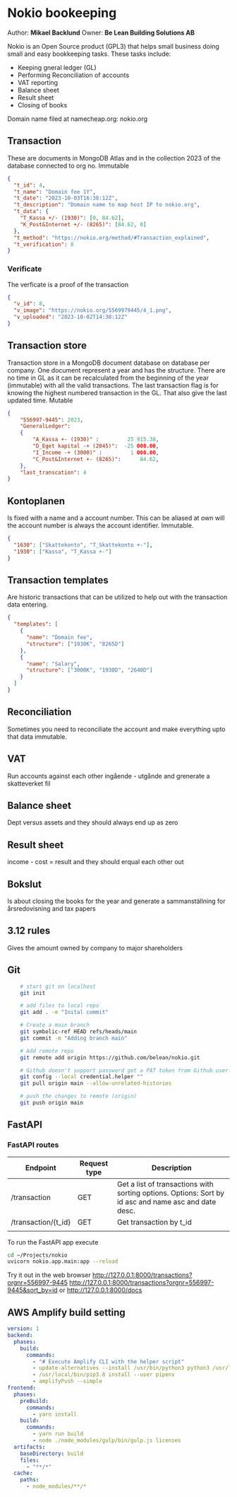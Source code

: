 # Nokio bookeeping

Author: **Mikael Backlund** Owner: **Be Lean Building Solutions AB**

Nokio is an Open Source product (GPL3) that helps small business doing small and easy bookkeeping tasks. These tasks
include:

- Keeping gneral ledger (GL)
- Performing Reconciliation of accounts
- VAT reporting
- Balance sheet
- Result sheet
- Closing of books

Domain name filed at namecheap.org: nokio.org

## Transaction

These are documents in MongoDB Atlas and in the collection 2023 of the database connected to org no. Immutable

```json
{
  "t_id": 4,
  "t_name": "Domain fee 1Y",
  "t_date": "2023-10-03T16:38:12Z",
  "t_description": "Domain name to map host IP to nokio.org",
  "t_data": {
    "T_Kassa +/- (1930)": [0, 84.62],
    "K_Post&Internet +/- (8265)": [84.62, 0]
  },
  "t_method": "https://nokio.org/method/#Transaction_explained",
  "t_verification": 8
}
```

### Verificate

The verficate is a proof of the transaction

```json
{
  "v_id": 8,
  "v_image": "https://nokio.org/5569979445/4_1.png",
  "v_uploaded": "2023-10-02T14:38:12Z"
}
```

## Transaction store

Transaction store in a MongoDB document database on database per company.
One document represent a year and has the structure. There are no time in GL as it can be recalculated from the beginning of the year (immutable) with all the valid transactions. The last transaction flag is for knowing the highest numbered transaction in the GL. That also give the last updated time. Mutable

```json
{
    "556997-9445": 2023,
    "GeneralLedger":
    {
        "A_Kassa +- (1930)" :         25 915.38,
        "D_Eget kapital -+ (2045)":  -25 000.00,
        "I_Income -+ (3000)" :         1 000.00,
        "C_Post&Internet +- (8265)":      84.62,
    },
    "last_transcation": 4
}
```

## Kontoplanen

Is fixed with a name and a account number. This can be aliased at own will the account number is always the account identifier. Immutable.

```json
{
  "1630": ["Skattekonto", "T_Skattekonto +-"],
  "1930": ["Kassa", "T_Kassa +-"]
}
```

## Transaction templates

Are historic transactions that can be utilized to help out with the transaction data entering.

```json
{
  "templates": [
    {
      "name": "Domain fee",
      "structure": ["1930K", "8265D"]
    },
    {
      "name": "Salary",
      "structure": ["3000K", "1930D", "2640D"]
    }
  ]
}
```

## Reconciliation

Sometimes you need to reconciliate the account and make everything upto that data immutable.

## VAT

Run accounts against each other ingående - utgånde and grenerate a skatteverket fil

## Balance sheet

Dept versus assets and they should always end up as zero

## Result sheet

income - cost = result and they should erqual each other out

## Bokslut

Is about closing the books for the year and generate a sammanställning for årsredovisning and tax papers

## 3.12 rules

Gives the amount owned by company to major shareholders

## Git

```bash
    # start git on localhost
    git init

    # add files to local repo
    git add . -m "Inital commit"

    # Create a main branch
    git symbolic-ref HEAD refs/heads/main
    git commit -m "Adding branch main"

    # Add remote repo
    git remote add origin https://github.com/belean/nokio.git

    # Github doesn't support password get a PAT token from Github user. Store in .env and enter as password
    git config --local credential.helper ""
    git pull origin main --allow-unrelated-histories

    # push the changes to remote (origin)
    git push origin main
```

## FastAPI

### FastAPI routes

| Endpoint            | Request type | Description                                                                                          |
| ------------------- | ------------ | ---------------------------------------------------------------------------------------------------- |
| /transaction        | GET          | Get a list of transactions with sorting options. Options: Sort by id asc and name asc and date desc. |
| /transaction/{t_id} | GET          | Get transaction by t_id                                                                              |
|                     |              |                                                                                                      |

To run the FastAPI app execute

```bash
cd ~/Projects/nokio
uvicorn nokio.app.main:app --reload
```

Try it out in the web browser
http://127.0.0.1:8000/transactions?orgnr=556997-9445
http://127.0.0.1:8000/transactions?orgnr=556997-9445&sort_by=id
or
http://127.0.0.1:8000/docs

## AWS Amplify build setting

```yaml
version: 1
backend:
  phases:
    build:
      commands:
        - "# Execute Amplify CLI with the helper script"
        - update-alternatives --install /usr/bin/python3 python3 /usr/local/bin/python3.8 11
        - /usr/local/bin/pip3.8 install --user pipenv
        - amplifyPush --simple
frontend:
  phases:
    preBuild:
      commands:
        - yarn install
    build:
      commands:
        - yarn run build
        - node ./node_modules/gulp/bin/gulp.js licenses
  artifacts:
    baseDirectory: build
    files:
      - "**/*"
  cache:
    paths:
      - node_modules/**/*
```

